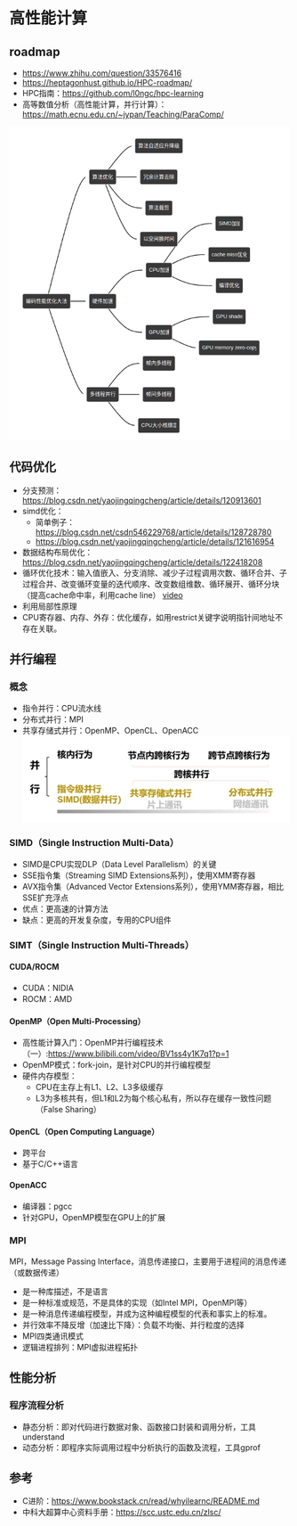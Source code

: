 # 高性能计算

## roadmap
- https://www.zhihu.com/question/33576416
- https://heptagonhust.github.io/HPC-roadmap/
- HPC指南：https://github.com/l0ngc/hpc-learning
- 高等数值分析（高性能计算，并行计算）：https://math.ecnu.edu.cn/~jypan/Teaching/ParaComp/

![编译优化](./imgs/1.png)

## 代码优化
- 分支预测：https://blog.csdn.net/yaojingqingcheng/article/details/120913601
- simd优化：
  - 简单例子：https://blog.csdn.net/csdn546229768/article/details/128728780
  - https://blog.csdn.net/yaojingqingcheng/article/details/121616954
- 数据结构布局优化：https://blog.csdn.net/yaojingqingcheng/article/details/122418208
- 循环优化技术：输入值嵌入、分支消除、减少子过程调用次数、循环合并、子过程合并、改变循环变量的迭代顺序、改变数组维数、循环展开、循环分块（提高cache命中率，利用cache line） [video](https://www.bilibili.com/video/BV1Jm4y1k7Yz?p=1)
- 利用局部性原理
- CPU寄存器、内存、外存：优化缓存，如用restrict关键字说明指针间地址不存在关联。

## 并行编程
### 概念
- 指令并行：CPU流水线
- 分布式并行：MPI
- 共享存储式并行：OpenMP、OpenCL、OpenACC
![parallel](./imgs/parallel_program_1.png)

### SIMD（Single Instruction Multi-Data）
- SIMD是CPU实现DLP（Data Level Parallelism）的关键
- SSE指令集（Streaming SIMD Extensions系列），使用XMM寄存器
- AVX指令集（Advanced Vector Extensions系列），使用YMM寄存器，相比SSE扩充浮点
- 优点：更高速的计算方法
- 缺点：更高的开发复杂度，专用的CPU组件

### SIMT（Single Instruction Multi-Threads）
#### CUDA/ROCM
- CUDA：NIDIA
- ROCM：AMD
#### OpenMP（Open Multi-Processing）
- 高性能计算入门：OpenMP并行编程技术（一）:https://www.bilibili.com/video/BV1ss4y1K7q1?p=1
- OpenMP模式：fork-join，是针对CPU的并行编程模型
- 硬件内存模型：
  - CPU在主存上有L1、L2、L3多级缓存
  - L3为多核共有，但L1和L2为每个核心私有，所以存在缓存一致性问题（False Sharing）

#### OpenCL（Open Computing Language）
- 跨平台
- 基于C/C++语言

#### OpenACC
- 编译器：pgcc
- 针对GPU，OpenMP模型在GPU上的扩展

### MPI
MPI，Message Passing Interface，消息传递接口，主要用于进程间的消息传递（或数据传递）
- 是一种库描述，不是语言
- 是一种标准或规范，不是具体的实现（如Intel MPI，OpenMPI等）
- 是一种消息传递编程模型，并成为这种编程模型的代表和事实上的标准。
- 并行效率不降反增（加速比下降）：负载不均衡、并行粒度的选择
- MPI四类通讯模式
- 逻辑进程排列：MPI虚拟进程拓扑

## 性能分析
### 程序流程分析
- 静态分析：即对代码进行数据对象、函数接口封装和调用分析，工具understand
- 动态分析：即程序实际调用过程中分析执行的函数及流程，工具gprof

## 参考
- C进阶：https://www.bookstack.cn/read/whyilearnc/README.md
- 中科大超算中心资料手册：https://scc.ustc.edu.cn/zlsc/
